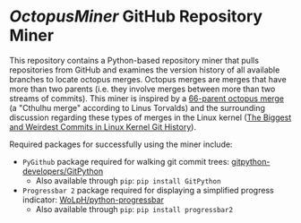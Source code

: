 # *OctopusMiner* GitHub Repository Miner

This repository contains a Python-based repository miner that pulls repositories from GitHub and examines the version history of all available branches to locate octopus merges. Octopus merges are merges that have more than two parents (i.e. they involve merges between more than two streams of commits). This miner is inspired by a [66-parent octopus merge](https://git.kernel.org/pub/scm/linux/kernel/git/torvalds/linux.git/commit/?id=2cde51fbd0f3) (a "Cthulhu merge" according to Linus Torvalds) and the surrounding discussion regarding these types of merges in the Linux kernel
([The Biggest and Weirdest Commits in Linux Kernel Git History](https://www.destroyallsoftware.com/blog/2017/the-biggest-and-weirdest-commits-in-linux-kernel-git-history)).

Required packages for successfully using the miner include:
* `PyGithub` package required for walking git commit trees: [gitpython-developers/GitPython](https://github.com/gitpython-developers/GitPython)
  * Also available through `pip`: `pip install GitPython`
* `Progressbar 2` package required for displaying a simplified progress indicator: [WoLpH/python-progressbar](https://github.com/WoLpH/python-progressbar)
  * Also available through `pip`: `pip install progressbar2`

